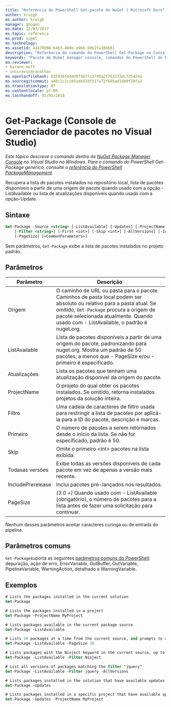 ```yaml
---
title: "Referência do PowerShell Get-pacote de NuGet | Microsoft Docs"
author: kraigb
ms.author: kraigb
manager: ghogen
ms.date: 12/07/2017
ms.topic: reference
ms.prod: nuget
ms.technology: 
ms.assetid: 42476008-64b3-480e-a966-98b2fa38b681
description: "Referência de comando do PowerShell Get-Package no Console do Gerenciador de pacotes do NuGet no Visual Studio."
keywords: "Pacote de NuGet manager console, comandos do Powershell do NuGet, referência do Powershell do NuGet, Get-Package"
ms.reviewer:
- karann-msft
- unniravindranathan
ms.openlocfilehash: 632936fe4dd9736f7c3740a2f763173dc725424a
ms.sourcegitcommit: a40c1c1cc05a46410f317a72f695ad1d80f39fa2
ms.translationtype: MT
ms.contentlocale: pt-BR
ms.lasthandoff: 01/05/2018
---
```

# <a name="get-package-package-manager-console-in-visual-studio"></a>Get-Package (Console de Gerenciador de pacotes no Visual Studio)

*Este tópico descreve o comando dentro de [NuGet Package Manager Console](Package-Manager-Console.md) no Visual Studio no Windows. Para o comando do PowerShell Get-Package genérico, consulte o [referência do PowerShell PackageManagement](/powershell/module/packagemanagement/?view=powershell-6).*

Recupera a lista de pacotes instalados no repositório local, lista de pacotes disponíveis a partir de uma origem de pacote quando usado com a opção - ListAvailable ou lista de atualizações disponíveis quando usado com a opção-Update.

## <a name="syntax"></a>Sintaxe

```ps
Get-Package -Source <string> [-ListAvailable] [-Updates] [-ProjectName <string>]
    [-Filter <string>] [-First <int>] [-Skip <int>] [-AllVersions] [-IncludePrerelease]
    [-PageSize] [<CommonParameters>]
```

Sem parâmetros, `Get-Package` exibe a lista de pacotes instalados no projeto padrão.

## <a name="parameters"></a>Parâmetros

| Parâmetro | Descrição |
| --- | --- |
| Origem | O caminho de URL ou pasta para o pacote. Caminhos de pasta local podem ser absoluto ou relativo para a pasta atual. Se omitido, `Get-Package` procura a origem de pacote selecionada atualmente. Quando usado com - ListAvailable, o padrão é nuget.org. |
| ListAvailable | Lista de pacotes disponíveis a partir de uma origem do pacote, padronizando para nuget.org. Mostra um padrão de 50 pacotes, a menos que - PageSize e/ou - primeiro é especificado. |
| Atualizações | Lista os pacotes que tenham uma atualização disponível da origem do pacote. |
| ProjectName | O projeto do qual obter os pacotes instalados. Se omitido, retorna instalados projetos da solução inteira. |
| Filtro | Uma cadeia de caracteres de filtro usada para restringir a lista de pacotes por aplicá-la para a ID do pacote, descrição e marcas. |
| Primeiro | O número de pacotes a serem retornados desde o início da lista. Se não for especificado, padrão é 50. |
| Skip | Omite o primeiro &lt;int&gt; pacotes na lista exibida.  |
| Todasas versões | Exibe todas as versões disponíveis de cada pacote em vez de apenas a versão mais recente. |
| IncludePrerelease | Inclui pacotes pré-lançados nos resultados. |
| PageSize | *(3.0 +)*  Quando usado com - ListAvailable (obrigatório), o número de pacotes para a lista antes de fazer uma solicitação para continuar. |

Nenhum desses parâmetros aceitar caracteres curinga ou de entrada do pipeline.

## <a name="common-parameters"></a>Parâmetros comuns

`Get-Package`suporta as seguintes [parâmetros comuns do PowerShell](http://go.microsoft.com/fwlink/?LinkID=113216): depuração, ação de erro, ErrorVariable, OutBuffer, OutVariable, PipelineVariable, WarningAction, detalhado e WarningVariable.

## <a name="examples"></a>Exemplos

```ps
# Lists the packages installed in the current solution
Get-Package

# Lists the packages installed in a project
Get-Package -ProjectName MyProject

# Lists packages available in the current package source
Get-Package -ListAvailable

# Lists 30 packages at a time from the current source, and prompts to continue if more are available
Get-Package -ListAvailable -PageSize 30

# Lists packages with the Ninject keyword in the current source, up to 50
Get-Package -ListAvailable -Filter Ninject

# List all versions of packages matching the filter "jquery"
Get-Package -ListAvailable -Filter jquery -AllVersions

# Lists packages installed in the solution that have available updates
Get-Package -Updates

# Lists packages installed in a specific project that have available updates
Get-Package -Updates -ProjectName MyProject
```

